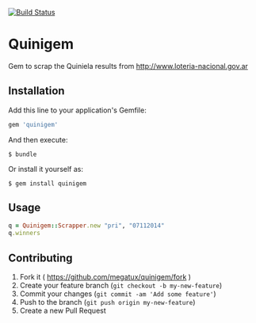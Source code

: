 [![Build Status](https://api.travis-ci.org/megatux/quinigem.svg)](https://travis-ci.org/megatux/quinigem)

# Quinigem

Gem to scrap the Quiniela results from http://www.loteria-nacional.gov.ar

## Installation

Add this line to your application's Gemfile:

```ruby
gem 'quinigem'
```

And then execute:

    $ bundle

Or install it yourself as:

    $ gem install quinigem

## Usage

```ruby
q = Quinigem::Scrapper.new "pri", "07112014"
q.winners
```

## Contributing

1. Fork it ( https://github.com/megatux/quinigem/fork )
2. Create your feature branch (`git checkout -b my-new-feature`)
3. Commit your changes (`git commit -am 'Add some feature'`)
4. Push to the branch (`git push origin my-new-feature`)
5. Create a new Pull Request
